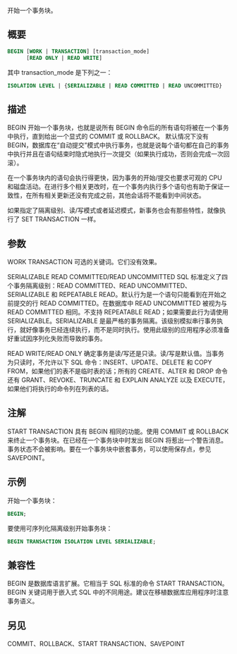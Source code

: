 开始一个事务块。

## 概要

```sql
BEGIN [WORK | TRANSACTION] [transaction_mode]
      [READ ONLY | READ WRITE]
```

其中 transaction_mode 是下列之一：

```sql
ISOLATION LEVEL | {SERIALIZABLE | READ COMMITTED | READ UNCOMMITTED}
```

## 描述
BEGIN 开始一个事务块，也就是说所有 BEGIN 命令后的所有语句将被在一个事务中执行，直到给出一个显式的 COMMIT 或 ROLLBACK。 默认情况下没有 BEGIN，数据库在“自动提交”模式中执行事务，也就是说每个语句都在自己的事务中执行并且在语句结束时隐式地执行一次提交（如果执行成功，否则会完成一次回滚）。

在一个事务块内的语句会执行得更快，因为事务的开始/提交也要求可观的 CPU 和磁盘活动。在进行多个相关更改时，在一个事务内执行多个语句也有助于保证一致性，在所有相关更新还没有完成之前，其他会话将不能看到中间状态。

如果指定了隔离级别、读/写模式或者延迟模式，新事务也会有那些特性，就像执行了 SET TRANSACTION 一样。

## 参数
WORK TRANSACTION
可选的关键词。它们没有效果。

SERIALIZABLE
READ COMMITTED/READ UNCOMMITTED
SQL 标准定义了四个事务隔离级别：READ COMMITTED、READ UNCOMMITTED、SERIALIZABLE 和 REPEATABLE READ。默认行为是一个语句只能看到在开始之前提交的行 READ COMMITTED。在数据库中 READ UNCOMMITTED 被视为与 READ COMMITTED 相同。不支持 REPEATABLE READ；如果需要此行为请使用 SERIALIZABLE。SERIALIZABLE 是最严格的事务隔离。该级别模拟串行事务执行，就好像事务已经连续执行，而不是同时执行。使用此级别的应用程序必须准备好重试因序列化失败而导致的事务。

READ WRITE/READ ONLY
确定事务是读/写还是只读。读/写是默认值。当事务为只读时，不允许以下 SQL 命令：INSERT、UPDATE、DELETE 和 COPY FROM，如果他们的表不是临时表的话；所有的 CREATE、ALTER 和 DROP 命令还有 GRANT、REVOKE、TRUNCATE 和 EXPLAIN ANALYZE 以及 EXECUTE，如果他们将执行的命令列在列表的话。

## 注解
START TRANSACTION 具有 BEGIN 相同的功能。使用 COMMIT 或 ROLLBACK 来终止一个事务块。在已经在一个事务块中时发出 BEGIN 将惹出一个警告消息。事务状态不会被影响。要在一个事务块中嵌套事务，可以使用保存点，参见 SAVEPOINT。

## 示例
开始一个事务块：
```sql
BEGIN;
```
要使用可序列化隔离级别开始事务块：
```sql
BEGIN TRANSACTION ISOLATION LEVEL SERIALIZABLE;
```

## 兼容性
BEGIN 是数据库语言扩展。它相当于 SQL 标准的命令 START TRANSACTION。BEGIN 关键词用于嵌入式 SQL 中的不同用途。建议在移植数据库应用程序时注意事务语义。

## 另见
COMMIT、ROLLBACK、START TRANSACTION、SAVEPOINT
